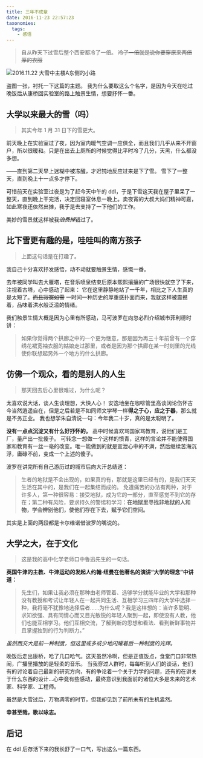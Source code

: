 ```yaml
---
title: 三年不成章
date: 2016-11-23 22:57:23
taxonomies:
  tags:
    - 感悟
---
```


> 自从昨天下过雪后整个西安都冷了一倍。
> ~~冷了一倍就是说你要穿原来两倍厚的衣服~~

![2016.11.22 大雪中主楼A东侧的小路](http://blog.thrimbda.com/uploads/2016/11/23/three_year_1.jpg)

盗图一张，衬托一下这篇的主题。
我为什么要取这么个名字，是因为今天在吃过晚饭后从康桥回实验室的路上触景生情，想要抒怀一番。

<!--more-->

## 大学以来最大的雪（吗）

> 其实今年 1 月 31 日下的雪更大。

前天晚上在实验室过了夜，因为室内暖气空调一应俱全，而且我们几乎从来不开窗户，所以很暖和。只是在出去上厕所的时候觉得比平时冷了几分，天黑，什么都没多想。

——直到第二天早上迷糊中被冻醒，才迟钝地反应过来是下了雪。
雪下了一整天，直到晚上十一点多才停下。

可惜前天在实验室过夜是为了赶今天中午的 ddl，于是下雪这天我在屋子里呆了一整天，直到晚上干完活，决定回寝室休息一晚上。卖夜宵的大叔大妈们精神可嘉，如此寒夜还依然出摊，我于是去支持了一下他们的工作。

美妙的雪景就这样被我~~_浪费掉_~~错过了。

## 比下雪更有趣的是，哇哇叫的南方孩子

> 上面这句话是在打趣了。

我自己十分喜欢抒发感悟，动不动就要触景生情，感慨一番。

去年被同学叫去大雁塔，在音乐喷泉结束后原本熙熙攘攘的广场很快就空了下来，注视着古塔，心中感动了起来：
它在这里静静地站了一千年，相比之下人生真的是太短了。~~而且寂寞如雪~~
一时间一种历史的厚重感扑面而来，我就这样被震撼着，品味着洪水般泛滥的情绪。

我们触景生情大概是因为心里有所感动，马可波罗在向忽必烈介绍城市菲利德时讲：

> 如果你觉得两个拱廊之中的一个更为惬意，那是因为再三十年前曾有一个穿绣花裙宽袖衣服的姑娘走过那里，或者是因为那个拱廊在某一时刻里的光线使你联想起另外一个地方的什么拱廊。

## 仿佛一个观众，看的是别人的人生

> 那天回去后心里很难过，为什么呢？

太喜欢说大话，谈人生谈理想，大快人心！
安逸地坐在咖啡管里高谈阔论伤怀古今当然逍遥自在，但是之后若是不如同师文学琴一样**得之于心，应之于器**，那么就是不务正业。
我也想学朱自清说一句：今年我二十岁，真的是太聪明了。

**没有一点点沉淀又有什么好抒怀的。**
高中时候喜欢骂国家骂教育，说他们是工厂，量产出一批傻子。
可转念一想做一个这样的愤青，这样的言论并不能使得国家和教育有一丝一毫的改变。唯一能做到的就是宣泄心中的不满，然后继续苦海沉浮，庸碌不前，变成一个上述的傻子。

波罗在讲完所有自己游历过的城市后向大汗总结道：

> 生者的地狱是不会出现的，如果真的有，那就是这里已经有的，是我们天天生活在其中的，是我们在一起集结而成的。
> 免遭痛苦的办法有两种，对于许多人，第一种很容易：接受地狱，成为它的一部分，直至感觉不到它的存在；第二种有风险，要求持久的警惕和学习：**在地狱里寻找非地狱的人和物，学会辨别他们，使他们存在下去，赋予它们空间。**

其实是上面的两段都是卡尔维诺借波罗的嘴说的。

## 大学之大，在于文化

> 这是我的高中化学老师口中鲁迅先生的一句话。

**英国牛津的主教、牛津运动的发起人约翰·纽曼在他著名的演讲“大学的理念”中讲道：**

> 先生们，如果让我必须在那种由老师管着、选够学分就能毕业的大学和那种没有教授和考试让年轻人在一起共同生活、互相学习三四年的大学中选择一种，我将毫不犹豫地选择后者……为什么呢？我是这样想的：当许多聪明、求知欲强、具有同情心而又目光敏锐的年轻人聚到一起，即使没有人教，他们也能互相学习。他们互相交流，了解到新的思想和看法、看到新鲜事物并且掌握独到的行为判断力。”

_虽然西交大是前一种制度，但这里或多或少地闪耀着后一种制度的光辉。_

晚饭后走出康桥，哈了几口哈气。这天虽然冷啊，但是正值饭点，食堂门口非常热闹，广播里播放的是轻柔的音乐。
当我穿过人群时，每每听到人们的谈话，他们有的讨论着自己最新的研究方向，有的争论着一个关于力学的问题，还有的在讲关于什么东西的设计…心中竟有些感动，最终意识到我面前的诸位大多是未来的艺术家、科学家、工程师。

虽然是大雪过后，万物凋零的时节，但我却见到了前所未有的生机盎然。

**幸甚至哉，歌以咏志。**

## 后记

在 ddl 后存活下来的我长舒了一口气，写出这么一篇东西。
